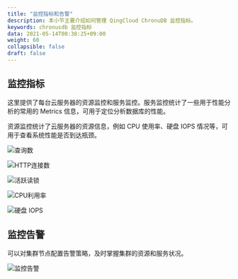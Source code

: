 ```yaml
---
title: "监控指标和告警"
description: 本小节主要介绍如何管理 QingCloud ChronuDB 监控指标。 
keywords: chronusdb 监控指标
data: 2021-05-14T00:38:25+09:00
weight: 60
collapsible: false
draft: false
---
```




## 监控指标

这里提供了每台云服务器的资源监控和服务监控。服务监控统计了一些用于性能分析的常用的 Metrics 信息，可用于定位分析数据库的性能。

资源监控统计了云服务器的资源信息，例如 CPU 使用率、硬盘 IOPS 情况等，可用于查看系统性能是否到达瓶颈。

![查询数](../../_images/queries_monitor.png)

![HTTP连接数](../../_images/http_connections_monitor.png)

![活跃读锁](../../_images/active_read_lock_monitor.png)

![CPU利用率](../../_images/cpu_monitor.png)

![硬盘 IOPS](../../_images/iops_monitor.png)

## 监控告警

可以对集群节点配置告警策略，及时掌握集群的资源和服务状况。

![监控告警](../../_images/alarm.png)

